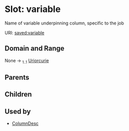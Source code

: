 
# Slot: variable


Name of variable underpinning column, specific to the job

URI: [saved:variable](http://marine.gov.scot/metadata/saved/schema/variable)


## Domain and Range

None &#8594;  <sub>1..1</sub> [Uriorcurie](types/Uriorcurie.md)

## Parents


## Children


## Used by

 * [ColumnDesc](ColumnDesc.md)
